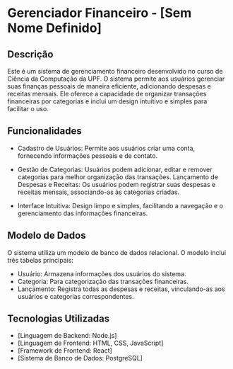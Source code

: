 # Gerenciador Financeiro - [Sem Nome Definido]

## Descrição
Este é um sistema de gerenciamento financeiro desenvolvido no curso de Ciência da Computação da UPF. O sistema permite aos usuários gerenciar suas finanças pessoais de maneira eficiente, adicionando despesas e receitas mensais. Ele oferece a capacidade de organizar transações financeiras por categorias e inclui um design intuitivo e simples para facilitar o uso.

## Funcionalidades

* Cadastro de Usuários: Permite aos usuários criar uma conta, fornecendo informações pessoais e de contato.

* Gestão de Categorias: Usuários podem adicionar, editar e remover categorias para melhor organização das transações.
Lançamento de Despesas e Receitas: Os usuários podem registrar suas despesas e receitas mensais, associando-as às categorias criadas.

* Interface Intuitiva: Design limpo e simples, facilitando a navegação e o gerenciamento das informações financeiras.

## Modelo de Dados

O sistema utiliza um modelo de banco de dados relacional. O modelo inclui três tabelas principais:

- Usuário: Armazena informações dos usuários do sistema.
- Categoria: Para categorização das transações financeiras.
- Lançamento: Registra todas as despesas e receitas, vinculando-as aos usuários e categorias correspondentes.

## Tecnologias Utilizadas

- [Linguagem de Backend: Node.js]
- [Linguagem de Frontend: HTML, CSS, JavaScript]
- [Framework de Frontend: React]
- [Sistema de Banco de Dados: PostgreSQL]
